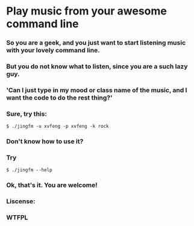 # Play music from your awesome command line

### So you are a geek, and you just want to start listening music with your lovely command line.

### But you do not know what to listen, since you are a such lazy guy.

### 'Can I just type in my mood or class name of the music, and I want the code to do the rest thing?'

### Sure, try this:

```
$ ./jingfm -u xvfeng -p xvfeng -k rock
```

### Don't know how to use it?

### Try

```
$ ./jingfm --help
```

### Ok, that's it. You are welcome!

### Liscense:

### WTFPL